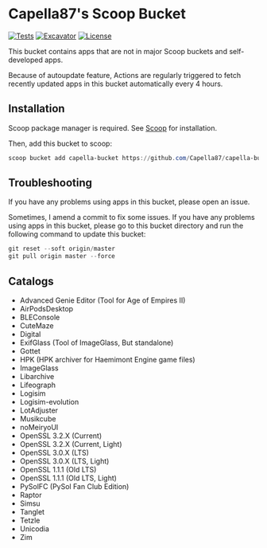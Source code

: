 # Capella87's Scoop Bucket

[![Tests](https://github.com/Capella87/capella-bucket/actions/workflows/ci.yml/badge.svg)](https://github.com/Capella87/capella-bucket/actions/workflows/ci.yml) [![Excavator](https://github.com/Capella87/capella-bucket/actions/workflows/excavator.yml/badge.svg)](https://github.com/Capella87/capella-bucket/actions/workflows/excavator.yml) [![License](https://img.shields.io/badge/license-unlicense-blue)](./LICENSE)

This bucket contains apps that are not in major Scoop buckets and self-developed apps.

Because of autoupdate feature, Actions are regularly triggered to fetch recently updated apps in this bucket automatically every 4 hours.

## Installation
Scoop package manager is required. See [Scoop](https://scoop.sh/) for installation.

Then, add this bucket to scoop:
```powershell
scoop bucket add capella-bucket https://github.com/Capella87/capella-bucket
```

## Troubleshooting
If you have any problems using apps in this bucket, please open an issue.

Sometimes, I amend a commit to fix some issues. If you have any problems using apps in this bucket, please go to this bucket directory and run the following command to update this bucket:
```powershell
git reset --soft origin/master
git pull origin master --force
```

## Catalogs

* Advanced Genie Editor (Tool for Age of Empires II)
* AirPodsDesktop
* BLEConsole
* CuteMaze
* Digital
* ExifGlass (Tool of ImageGlass, But standalone)
* Gottet
* HPK (HPK archiver for Haemimont Engine game files)
* ImageGlass
* Libarchive
* Lifeograph
* Logisim
* Logisim-evolution
* LotAdjuster
* Musikcube
* noMeiryoUI
* OpenSSL 3.2.X (Current)
* OpenSSL 3.2.X (Current, Light)
* OpenSSL 3.0.X (LTS)
* OpenSSL 3.0.X (LTS, Light)
* OpenSSL 1.1.1 (Old LTS)
* OpenSSL 1.1.1 (Old LTS, Light)
* PySolFC (PySol Fan Club Edition)
* Raptor
* Simsu
* Tanglet
* Tetzle
* Unicodia
* Zim
